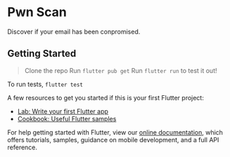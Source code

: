 # Pwn Scan

Discover if your email has been conpromised.

## Getting Started

> Clone the repo
> Run `flutter pub get`
> Run `flutter run` to test it out!

To run tests, `flutter test`

A few resources to get you started if this is your first Flutter project:

- [Lab: Write your first Flutter app](https://flutter.dev/docs/get-started/codelab)
- [Cookbook: Useful Flutter samples](https://flutter.dev/docs/cookbook)

For help getting started with Flutter, view our
[online documentation](https://flutter.dev/docs), which offers tutorials,
samples, guidance on mobile development, and a full API reference.
